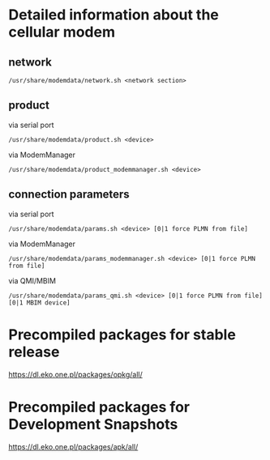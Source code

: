 # Detailed information about the cellular modem

## network

```
/usr/share/modemdata/network.sh <network section>
```

## product

via serial port
```
/usr/share/modemdata/product.sh <device>
```

via ModemManager
```
/usr/share/modemdata/product_modemmanager.sh <device>
```

## connection parameters

via serial port

```
/usr/share/modemdata/params.sh <device> [0|1 force PLMN from file]
```

via ModemManager
```
/usr/share/modemdata/params_modemmanager.sh <device> [0|1 force PLMN from file]
```

via QMI/MBIM
```
/usr/share/modemdata/params_qmi.sh <device> [0|1 force PLMN from file] [0|1 MBIM device]
```

# Precompiled packages for stable release

https://dl.eko.one.pl/packages/opkg/all/

# Precompiled packages for Development Snapshots

https://dl.eko.one.pl/packages/apk/all/
